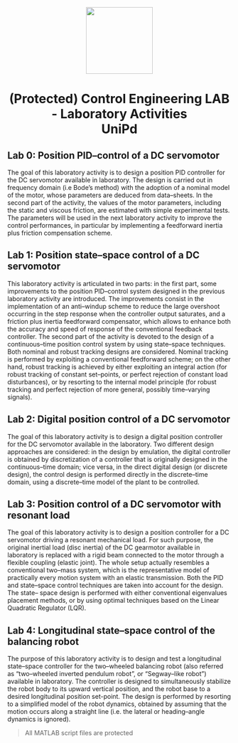 <p align="center">
  <img src="https://github.com/MarcoMustacchi/MarcoMustacchi.github.io/blob/main/assets/img/icons/UniPD_logo.svg" width="150">
</p>

<h1 align="center"> (Protected) Control Engineering LAB - Laboratory Activities <br> UniPd</h1>

## Lab 0: Position PID–control of a DC servomotor
The goal of this laboratory activity is to design a position PID controller for the DC servomotor
available in laboratory. The design is carried out in frequency domain (i.e Bode’s method) with the
adoption of a nominal model of the motor, whose parameters are deduced from data–sheets. In
the second part of the activity, the values of the motor parameters, including the static and viscous
friction, are estimated with simple experimental tests. The parameters will be used in the next
laboratory activity to improve the control performances, in particular by implementing a feedforward
inertia plus friction compensation scheme.


## Lab 1: Position state–space control of a DC servomotor
This laboratory activity is articulated in two parts: in the first part, some improvements to the position
PID–control system designed in the previous laboratory activity are introduced. The improvements
consist in the implementation of an anti–windup scheme to reduce the large overshoot occurring
in the step response when the controller output saturates, and a friction plus inertia feedforward
compensator, which allows to enhance both the accuracy and speed of response of the conventional
feedback controller.
The second part of the activity is devoted to the design of a continuous–time position control
system by using state–space techniques. Both nominal and robust tracking designs are considered.
Nominal tracking is performed by exploiting a conventional feedforward scheme; on the other hand,
robust tracking is achieved by either exploiting an integral action (for robust tracking of constant
set–points, or perfect rejection of constant load disturbances), or by resorting to the internal model
principle (for robust tracking and perfect rejection of more general, possibly time–varying signals).


## Lab 2: Digital position control of a DC servomotor 
The goal of this laboratory activity is to design a digital position controller for the DC servomotor
available in the laboratory. Two different design approaches are considered: in the design by emulation, 
the digital controller is obtained by discretization of a controller that is originally designed in
the continuous–time domain; vice versa, in the direct digital design (or discrete design), the control
design is performed directly in the discrete–time domain, using a discrete–time model of the plant
to be controlled.


## Lab 3: Position control of a DC servomotor with resonant load
The goal of this laboratory activity is to design a position controller for a DC servomotor driving
a resonant mechanical load. For such purpose, the original inertial load (disc inertia) of the DC
gearmotor available in laboratory is replaced with a rigid beam connected to the motor through a
flexible coupling (elastic joint). The whole setup actually resembles a conventional two–mass system,
which is the representative model of practically every motion system with an elastic transmission.
Both the PID and state–space control techniques are taken into account for the design. The state–
space design is performed with either conventional eigenvalues placement methods, or by using
optimal techniques based on the Linear Quadratic Regulator (LQR).


## Lab 4: Longitudinal state–space control of the balancing robot
The purpose of this laboratory activity is to design and test a longitudinal state–space controller
for the two–wheeled balancing robot (also referred as “two–wheeled inverted pendulum robot”, or
“Segway–like robot”) available in laboratory. The controller is designed to simultaneously stabilize
the robot body to its upward vertical position, and the robot base to a desired longitudinal position
set-point. The design is performed by resorting to a simplified model of the robot dynamics, obtained
by assuming that the motion occurs along a straight line (i.e. the lateral or heading–angle dynamics
is ignored).


> All MATLAB script files are protected 
